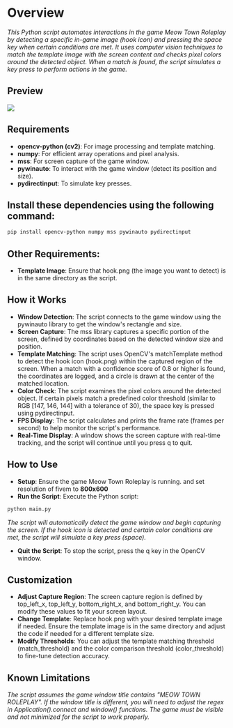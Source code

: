 # Overview
*This Python script automates interactions in the game Meow Town Roleplay by detecting a specific in-game image (hook icon) and pressing the space key when certain conditions are met. It uses computer vision techniques to match the template image with the screen content and checks pixel colors around the detected object. When a match is found, the script simulates a key press to perform actions in the game.*

## Preview
![]([https://s1.gifyu.com/images/SBfi3.gif](https://i.giphy.com/media/v1.Y2lkPTc5MGI3NjExdHVnd280b2VzbXZvM21kd3Npb2ZkaGplN2ZiMW53YTR4cmpwZXl2aCZlcD12MV9pbnRlcm5hbF9naWZfYnlfaWQmY3Q9Zw/JEd0zBTlGGbc5IA1JO/giphy-downsized-large.gif))

## Requirements
- **opencv-python (cv2)**: For image processing and template matching.
- **numpy**: For efficient array operations and pixel analysis.
- **mss**: For screen capture of the game window.
- **pywinauto**: To interact with the game window (detect its position and size).
- **pydirectinput**: To simulate key presses.

## Install these dependencies using the following command:

```bash
pip install opencv-python numpy mss pywinauto pydirectinput
```
## Other Requirements:
- **Template Image**: Ensure that hook.png (the image you want to detect) is in the same directory as the script.

## How it Works
- **Window Detection**: The script connects to the game window using the pywinauto library to get the window's rectangle and size.
- **Screen Capture**: The mss library captures a specific portion of the screen, defined by coordinates based on the detected window size and position.
- **Template Matching**: The script uses OpenCV's matchTemplate method to detect the hook icon (hook.png) within the captured region of the screen. When a match with a confidence score of 0.8 or higher is found, the coordinates are logged, and a circle is drawn at the center of the matched location.
- **Color Check**: The script examines the pixel colors around the detected object. If certain pixels match a predefined color threshold (similar to RGB [147, 146, 144] with a tolerance of 30), the space key is pressed using pydirectinput.
- **FPS Display**: The script calculates and prints the frame rate (frames per second) to help monitor the script's performance.
- **Real-Time Display**: A window shows the screen capture with real-time tracking, and the script will continue until you press q to quit.

## How to Use
- **Setup**: Ensure the game Meow Town Roleplay is running. and set resolution of fivem to **800x600**
- **Run the Script**: Execute the Python script:

```bash
python main.py
```

*The script will automatically detect the game window and begin capturing the screen.*
*If the hook icon is detected and certain color conditions are met, the script will simulate a key press (space).*

- **Quit the Script**: To stop the script, press the q key in the OpenCV window.

## Customization
- **Adjust Capture Region**: The screen capture region is defined by top_left_x, top_left_y, bottom_right_x, and bottom_right_y. You can modify these values to fit your screen layout.
- **Change Template**: Replace hook.png with your desired template image if needed. Ensure the template image is in the same directory and adjust the code if needed for a different template size.
- **Modify Thresholds**: You can adjust the template matching threshold (match_threshold) and the color comparison threshold (color_threshold) to fine-tune detection accuracy.

## Known Limitations

*The script assumes the game window title contains "MEOW TOWN ROLEPLAY". If the window title is different, you will need to adjust the regex in Application().connect and window() functions.*
*The game must be visible and not minimized for the script to work properly.*

